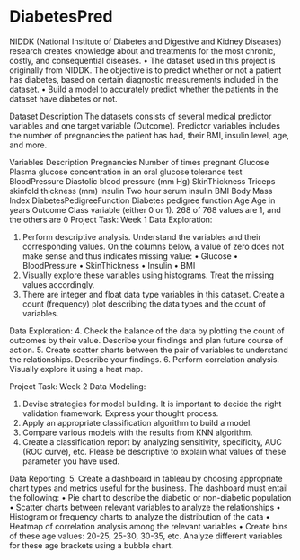 # DiabetesPred
NIDDK (National Institute of Diabetes and Digestive and Kidney Diseases) research creates knowledge about and treatments for the most chronic, costly, and consequential diseases.
•	The dataset used in this project is originally from NIDDK. The objective is to predict whether or not a patient has diabetes, based on certain diagnostic measurements included in the dataset.
•	Build a model to accurately predict whether the patients in the dataset have diabetes or not.
 
Dataset Description
The datasets consists of several medical predictor variables and one target variable (Outcome). Predictor variables includes the number of pregnancies the patient has had, their BMI, insulin level, age, and more.
 
Variables	Description
Pregnancies	Number of times pregnant
Glucose	Plasma glucose concentration in an oral glucose tolerance test
BloodPressure	Diastolic blood pressure (mm Hg)
SkinThickness	Triceps skinfold thickness (mm)
Insulin	Two hour serum insulin
BMI	Body Mass Index
DiabetesPedigreeFunction	Diabetes pedigree function
Age	Age in years
Outcome	Class variable (either 0 or 1). 268 of 768 values are 1, and the others are 0
Project Task: Week 1
Data Exploration:
1.	Perform descriptive analysis. Understand the variables and their corresponding values. On the columns below, a value of zero does not make sense and thus indicates missing value:
•	Glucose
•	BloodPressure
•	SkinThickness
•	Insulin
•	BMI
2.	Visually explore these variables using histograms. Treat the missing values accordingly.
3.	There are integer and float data type variables in this dataset. Create a count (frequency) plot describing the data types and the count of variables. 
 
Data Exploration:
4.	Check the balance of the data by plotting the count of outcomes by their value. Describe your findings and plan future course of action.
5.	Create scatter charts between the pair of variables to understand the relationships. Describe your findings.
6.	Perform correlation analysis. Visually explore it using a heat map.
 
Project Task: Week 2
Data Modeling:
1.	Devise strategies for model building. It is important to decide the right validation framework. Express your thought process. 
2.	Apply an appropriate classification algorithm to build a model.
3.	Compare various models with the results from KNN algorithm.
4.	Create a classification report by analyzing sensitivity, specificity, AUC (ROC curve), etc.
Please be descriptive to explain what values of these parameter you have used.
 
Data Reporting:
5.	Create a dashboard in tableau by choosing appropriate chart types and metrics useful for the business. The dashboard must entail the following:
•	Pie chart to describe the diabetic or non-diabetic population
•	Scatter charts between relevant variables to analyze the relationships
•	Histogram or frequency charts to analyze the distribution of the data
•	Heatmap of correlation analysis among the relevant variables
•	Create bins of these age values: 20-25, 25-30, 30-35, etc. Analyze different variables for these age brackets using a bubble chart.
